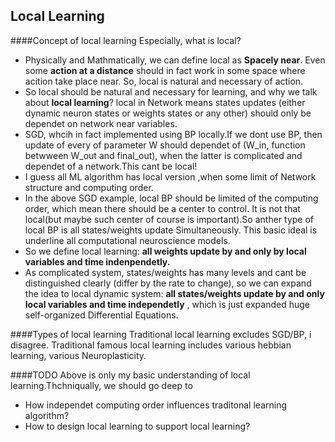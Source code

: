 Local Learning
----------

####Concept of local learning
Especially, what is local?
+ Physically and Mathmatically, we can define local as __Spacely near__. Even some __action at a distance__ should in fact work in some 
space where acition take place near. So, local is natural and necessary of action.
+ So local should be natural and necessary for learning, and why we talk about __local learning__? local in Network means states updates
(either dynamic neuron states or weights states or any other) should  only be dependet on network near variables.
+ SGD, whcih in fact implemented using BP locally.If we dont use BP, then update of every of parameter W should dependet of 
(W_in, function betwween W_out and final_out), when the latter is complicated and dependet of a network.This cant be local!
+ I guess all ML algorithm has local version ,when some limit of Network structure and computing order.
+ In the above SGD example, local BP should be limited of the computing order, which mean there should be a center to control.
It is not that local(but maybe such center of course is important).So anther type of local BP is all states/weights update Simultaneously.
This basic ideal is underline all computational neuroscience models.
+ So we define local learning: __all weights update by and only by local variables and time indenpendetly.__
+ As complicated system, states/weights has many levels and cant be distinguished clearly (differ by the rate to change), so we can 
expand the idea to local dynamic system: __all states/weights update by and only local variables and time independetly__ , which is just
expanded huge self-organized Differential Equations.

####Types of local learning
Traditional local learning excludes SGD/BP, i disagree.
Traditional famous local learning includes various hebbian learning, various Neuroplasticity.

####TODO
Above is only my basic understanding of local learning.Thchniqually, we should go deep to 
+ How independet computing order influences traditonal learning algorithm?
+ How to design local learning to support local learning?


